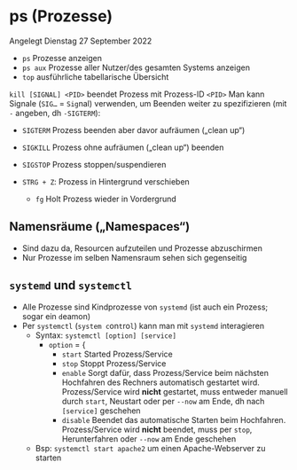 # ps (Prozesse)
Angelegt Dienstag 27 September 2022


* ``ps`` Prozesse anzeigen
* ``ps aux`` Prozesse aller Nutzer/des gesamten Systems anzeigen
* ``top`` ausführliche tabellarische Übersicht

``kill [SIGNAL] <PID>`` beendet Prozess mit Prozess-ID ``<PID>``
Man kann Signale (``SIG…`` = ``Sig``nal) verwenden, um Beenden weiter zu spezifizieren (mit ``-`` angeben, dh ``-SIGTERM``):

* ``SIGTERM`` Prozess beenden aber davor aufräumen („clean up“)
* ``SIGKILL`` Prozess ohne aufräumen („clean up“) beenden
* ``SIGSTOP`` Prozess stoppen/suspendieren


* ``STRG + Z``: Prozess in Hintergrund verschieben
	* ``fg`` Holt Prozess wieder in Vordergrund


Namensräume („Namespaces“)
--------------------------

* Sind dazu da, Resourcen aufzuteilen und Prozesse abzuschirmen
* Nur Prozesse im selben Namensraum sehen sich gegenseitig


``systemd`` und ``systemctl``
-----------------------------

* Alle Prozesse sind Kindprozesse von ``systemd`` (ist auch ein Prozess; sogar ein ``d``eamon)
* Per ``systemctl`` (``system c``on``t``ro``l``) kann man mit ``systemd`` interagieren
	* Syntax: ``systemctl [option] [service]``
		* ``option`` = {
			* ``start`` Started Prozess/Service
			* ``stop`` Stoppt Prozess/Service
			* ``enable`` Sorgt dafür, dass Prozess/Service beim nächsten Hochfahren des Rechners automatisch gestartet wird. Prozess/Service wird **nicht** gestartet, muss entweder manuell durch ``start``, Neustart oder per ``--now`` am Ende, dh nach ``[service]`` geschehen
			* ``disable`` Beendet das automatische Starten beim Hochfahren. Prozess/Service wird **nicht** beendet, muss per ``stop``, Herunterfahren oder ``--now`` am Ende geschehen 
	* Bsp: ``systemctl start apache2`` um einen Apache-Webserver zu starten



